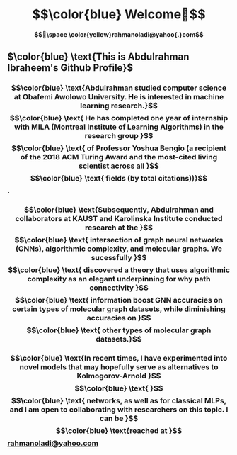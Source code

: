 # $$\color{blue} Welcome👋$$ 
#### $$📧\space \color{yellow}rahmanoladi@yahoo{.}com$$
## $\color{blue} \text{This is Abdulrahman Ibraheem's Github Profile}$  
### $$\color{blue} \text{Abdulrahman   studied  computer science at Obafemi Awolowo  University. He   is   interested   in   machine   learning research.}$$   $$\color{blue} \text{  He   has completed   one  year of   internship   with   MILA (Montreal   Institute   of   Learning   Algorithms) in   the  research group   }$$  $$\color{blue} \text{   of  Professor   Yoshua   Bengio (a   recipient   of   the 2018  ACM   Turing   Award and the most-cited living scientist across all }$$ $$\color{blue} \text{   fields (by total citations))}$$.

### $$\color{blue} \text{Subsequently,   Abdulrahman   and   collaborators   at   KAUST   and   Karolinska   Institute   conducted   research at   the  }$$  $$\color{blue} \text{ intersection   of   graph   neural   networks   (GNNs),   algorithmic   complexity, and    molecular   graphs. We  sucessfully }$$  $$\color{blue} \text{ discovered  a theory that uses algorithmic  complexity as an elegant underpinning for  why path   connectivity   }$$  $$\color{blue} \text{   information   boost GNN   accuracies on   certain  types of molecular graph datasets, while  diminishing   accuracies   on }$$  $$\color{blue} \text{  other   types of molecular graph datasets.}$$

### $$\color{blue} \text{In recent times, I have experimented into novel models that may hopefully serve as alternatives to Kolmogorov-Arnold }$$ $$\color{blue} \text{ }$$  $$\color{blue} \text{ networks, as well as for classical MLPs, and I am open to collaborating with researchers on this topic. I can be }$$ $$\color{blue} \text{reached at }$$rahmanoladi@yahoo.com


  
<!--
**rahmanoladi/rahmanoladi** is a ✨ _special_ ✨ repository because its `README.md` (this file) appears on your GitHub profile.

Here are some ideas to get you started:

- 🔭 I’m currently working on ...
- 🌱 I’m currently learning ...
- 👯 I’m looking to collaborate on ...
- 🤔 I’m looking for help with ...
- 💬 Ask me about ...
- 📫 How to reach me: ...
- 😄 Pronouns: ...
- ⚡ Fun fact: ...
-->

